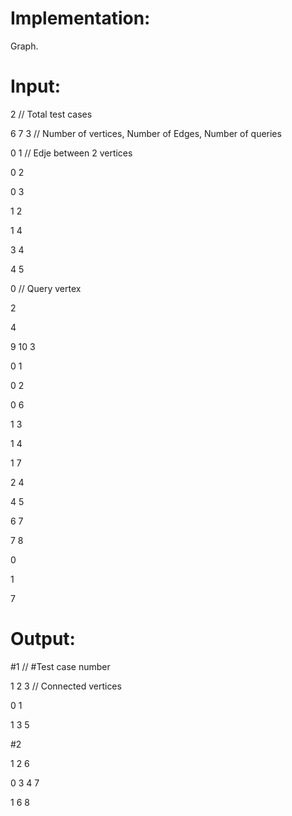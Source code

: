 # Implementation:
Graph.



# Input:
2   // Total test cases

6 7 3   // Number of vertices, Number of Edges, Number of queries

0 1   // Edje between 2 vertices

0 2

0 3

1 2

1 4

3 4

4 5

0   // Query vertex

2

4

9 10 3

0 1

0 2

0 6

1 3

1 4

1 7

2 4

4 5

6 7

7 8

0

1

7



# Output:
#1    // #Test case number

1 2 3   // Connected vertices

0 1

1 3 5

#2

1 2 6

0 3 4 7

1 6 8
